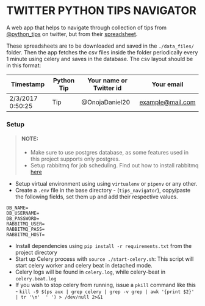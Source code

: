# TWITTER PYTHON TIPS NAVIGATOR

A web app that helps to navigate through collection of tips from [@python_tips](https://twitter.com/python_tip) on twitter, but from their [spreadsheet](https://t.co/oARrOmrin7).

These spreadsheets are to be downloaded and saved in the `./data_files/` folder. Then the app fetches the csv files inside the folder periodically every 1 minute using celery and saves in the database. The csv layout should be in this format:

|   Timestamp           |   Python Tip  |   Your name or Twitter id |   Your email          |
|   ---                 |   ---         |   ---                     |   ---                 |
|   2/3/2017 0:50:25    |   Tip         |   @OnojaDaniel20          |   example@mail.com    |


### Setup

> #### NOTE:
> - Make sure to use postgres database, as some features used in this project supports only postgres.
> - Setup rabbitmq for job scheduling. Find out how to install rabbitmq [here](https://www.rabbitmq.com/download.html)

- Setup virtual environment using using `virtualenv` or `pipenv` or any other.
- Create a `.env` file in the base directory - (`tips_navigator`), copy/paste the following fields, set them up and add their respective values.
```
DB_NAME=
DB_USERNAME=
DB_PASSWORD=
RABBITMQ_USER=
RABBITMQ_PASS=
RABBITMQ_HOST=
```
- Install dependencies using `pip install -r requirements.txt` from the project directory
- Start up Celery process with `source ./start-celery.sh`: This script will start celery worker and celery beat in detached mode.
- Celery logs will be found in `celery.log`, while celery-beat in `celery.beat.log`
- If you wish to stop celery from running, issue a `pkill` command like this - `kill -9 $(ps aux | grep celery | grep -v grep | awk '{print $2}' | tr '\n'  ' ') > /dev/null 2>&1`
